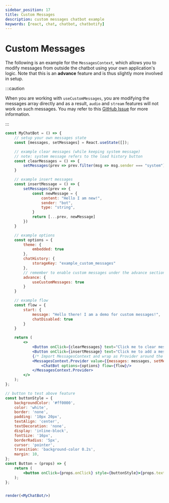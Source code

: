 ```yaml
---
sidebar_position: 17
title: Custom Messages
description: custom messages chatbot example
keywords: [react, chat, chatbot, chatbotify]
---
```


# Custom Messages

The following is an example for the `MessagesContext`, which allows you to modify messages from outside the chatbot using your own application's logic. Note that this is an **advance** feature and is thus slightly more involved in setup.

:::caution

When you are working with `useCustomMessages`, you are modifying the messages array directly and as a result, `audio` and `stream` features will not work on such messages. You may refer to this [GitHub Issue](https://github.com/tjtanjin/react-chatbotify/issues/41#issuecomment-2077010086) for more information.

:::

```jsx live noInline title=MyChatBot.js
const MyChatBot = () => {
	// setup your own messages state 
	const [messages, setMessages] = React.useState([]);

	// example clear messages (while keeping system message)
	// note: system message refers to the load history button
	const clearMessages = () => {
		setMessages(prev => prev.filter(msg => msg.sender === "system"));
	}

	// example insert messages
	const insertMessage = () => {
		setMessages(prev => {
			const newMessage = {
				content: "Hello I am new!",
				sender: "bot",
				type: "string",
			}
			return [...prev, newMessage]
		})
	}

	// example options
	const options = {
		theme: {
			embedded: true
		},  
		chatHistory: {
			storageKey: "example_custom_messages"
		},
		// remember to enable custom messages under the advance section
		advance: {
			useCustomMessages: true
		}
	}

	// example flow
	const flow = {
		start: {
			message: "Hello there! I am a demo for custom messages!",
			chatDisabled: true
		}
	}

	return (
		<>
			<Button onClick={clearMessages} text="Click me to clear messages!"/>
			<Button onClick={insertMessage} text="Click me to add a message!"/>
			{/* Import MessagesContext and wrap as Provider around the chatbot */}
			<MessagesContext.Provider value={{messages: messages, setMessages: setMessages}}>
				<ChatBot options={options} flow={flow}/>
			</MessagesContext.Provider>
		</>
	);
};

// button to test above feature
const buttonStyle = {
	backgroundColor: '#ff0000',
	color: 'white',
	border: 'none',
	padding: '10px 20px',
	textAlign: 'center',
	textDecoration: 'none',
	display: 'inline-block',
	fontSize: '16px',
	borderRadius: '5px',
	cursor: 'pointer',
	transition: 'background-color 0.2s',
	margin: 10,
};
const Button = (props) => {
	return (
		<button onClick={props.onClick} style={buttonStyle}>{props.text}</button>
	);
};


render(<MyChatBot/>)
```